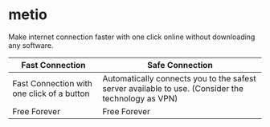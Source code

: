 # metio
Make internet connection faster with one click online without downloading any software.

Fast Connection | Safe Connection
------------ | -------------
Fast Connection with one click of a button | Automatically connects you to the safest server available to use. (Consider the technology as VPN)
Free Forever | Free Forever
